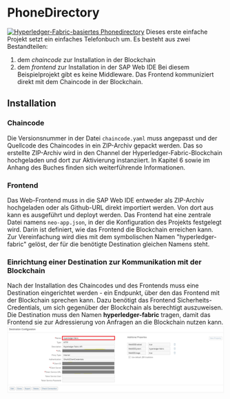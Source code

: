 # PhoneDirectory
[![Hyperledger-Fabric-basiertes Phonedirectory](https://i.ibb.co/Ld1yCZ0/https-i-ytimg-com-vi-4-U-t5osf5e-Y-maxresdefault.jpg)](https://www.youtube.com/watch?v=4U_t5osf5eY "Hyperledger-Fabric-basiertes Phonedirectory")
Dieses erste einfache Projekt setzt ein einfaches Telefonbuch um. Es besteht aus zwei Bestandteilen: 
1) dem *chaincode* zur Installation in der Blockchain
2) dem *frontend* zur Installation in der SAP Web IDE
Bei diesem Beispielprojekt gibt es keine Middleware. Das Frontend kommuniziert direkt mit dem Chaincode in der Blockchain.
## Installation
### Chaincode
Die Versionsnummer in der Datei ```chaincode.yaml``` muss angepasst und der Quellcode des Chaincodes in ein ZIP-Archiv gepackt werden. Das so erstellte ZIP-Archiv wird in den Channel der Hyperledger-Fabric-Blockchain hochgeladen und dort zur Aktivierung instanziiert. In Kapitel 6 sowie im Anhang des Buches finden sich weiterführende Informationen. 
### Frontend
Das Web-Frontend muss in die SAP Web IDE entweder als ZIP-Archiv hochgeladen oder als Github-URL direkt importiert werden. Von dort aus kann es ausgeführt und deployt werden. 
Das Frontend hat eine zentrale Datei namens ```neo-app.json```, in der die Konfiguration des Projekts festgelegt wird. Darin ist definiert, wie das Frontend die Blockchain erreichen kann. Zur Vereinfachung wird dies mit dem symbolischen Namen "hyperledger-fabric" gelöst, der für die benötigte Destination gleichen Namens steht. 
### Einrichtung einer Destination zur Kommunikation mit der Blockchain
Nach der Installation des Chaincodes und des Frontends muss eine Destination eingerichtet werden - ein Endpunkt, über den das Frontend mit der Blockchain sprechen kann. Dazu benötigt das Frontend Sicherheits-Credentials, um sich gegenüber der Blockchain als berechtigt auszuweisen. Die Destination muss den Namen **hyperledger-fabric** tragen, damit das Frontend sie zur Adressierung von Anfragen an die Blockchain nutzen kann. 
![Konfiguration der Destination](https://github.com/CamelotITLab/Blockchain_mit_SAP/blob/master/Kapitel_6/Hyperledger_Fabric/phonedirectory/_destination-konfiguration.png)

